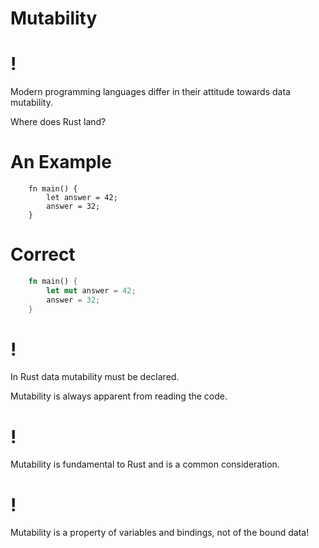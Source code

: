 # Mutability

!
=

Modern programming languages differ in their attitude towards data
mutability.

Where does Rust land?

An Example
==========

```rust,does_not_compile, ignore
    fn main() {
        let answer = 42;
        answer = 32;
    }
```
Correct
=======
```rust
    fn main() {
        let mut answer = 42;
        answer = 32;
    }
```
!
=

In Rust data mutability must be declared.

Mutability is always apparent from reading the code.

!
=

Mutability is fundamental to Rust and is a common consideration.

!
=

Mutability is a property of variables and bindings, not of the bound
data!
